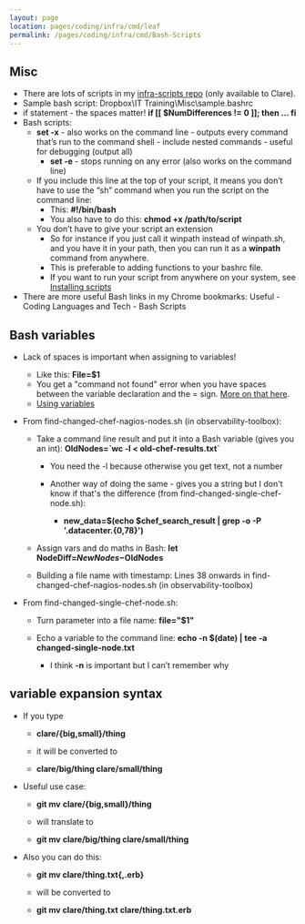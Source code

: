 ```yaml
---
layout: page
location: pages/coding/infra/cmd/leaf
permalink: /pages/coding/infra/cmd/Bash-Scripts
---
```

## Misc

- There are lots of scripts in my [infra-scripts repo](https://github.com/claresudbery/Infra-Scripts) (only available to Clare).
- Sample bash script: Dropbox\IT Training\Misc\sample.bashrc
- if statement - the spaces matter\! **if \[\[ $NumDifferences \!= 0
    \]\]; then ... fi**
- Bash scripts:
  - **set -x** - also works on the command line - outputs every command
    that’s run to the command shell - include nested commands - useful
    for debugging (output all)
      - **set -e** - stops running on any error (also works on the
        command line)
  - If you include this line at the top of your script, it means you
    don’t have to use the “sh” command when you run the script on the
    command line:
      - This: **\#\!/bin/bash**
      - You also have to do this: **chmod +x /path/to/script**
  - You don’t have to give your script an extension
      - So for instance if you just call it winpath instead of
        winpath.sh, and you have it in your path, then you can run it as
        a **winpath** command from anywhere.
      - This is preferable to adding functions to your bashrc file.
      - If you want to run your script from anywhere on your system, see [Installing scripts](/pages/coding/infra/cmd/Misc-Terminal-Commands#installing-scripts)
- There are more useful Bash links in my Chrome bookmarks: Useful - Coding Languages and Tech - Bash Scripts

## Bash variables

  - Lack of spaces is important when assigning to variables\!
    
      - Like this: **File=$1**
      - You get a "command not found" error when you have spaces between the variable declaration and the = sign. [More on that here](https://stackoverflow.com/questions/1714603/shell-script-variables-command-not-found).
      - [Using variables](http://tldp.org/HOWTO/Bash-Prog-Intro-HOWTO-5.html)

  - From find-changed-chef-nagios-nodes.sh (in observability-toolbox):
    
      - Take a command line result and put it into a Bash variable
        (gives you an int): **OldNodes=\`wc -l \<
        old-chef-results.txt\`**
        
          - You need the -l because otherwise you get text, not a number
        
          - Another way of doing the same - gives you a string but I
            don't know if that's the difference (from
            find-changed-single-chef-node.sh):
            
              - **new\_data=$(echo $chef\_search\_result | grep -o -P
                '.datacenter.{0,78}')**
    
      - Assign vars and do maths in Bash: **let
        NodeDiff=$NewNodes-$OldNodes**
    
      - Building a file name with timestamp: Lines 38 onwards in
        find-changed-chef-nagios-nodes.sh (in observability-toolbox)

  - From find-changed-single-chef-node.sh:
    
      - Turn parameter into a file name: **file="$1"**
    
      - Echo a variable to the command line: **echo -n $(date) | tee -a
        changed-single-node.txt**
        
          - I think **-n** is important but I can’t remember why

## variable expansion syntax

  - If you type
    
      - **clare/{big,small}/thing**
    
      - it will be converted to
    
      - **clare/big/thing clare/small/thing**

  - Useful use case:
    
      - **git mv** **clare/{big,small}/thing**
    
      - will translate to
    
      - **git mv** **clare/big/thing clare/small/thing**

  - Also you can do this:
    
      - **git mv clare/thing.txt{,.erb}**
    
      - will be converted to
    
      - **git mv clare/thing.txt clare/thing.txt.erb**


